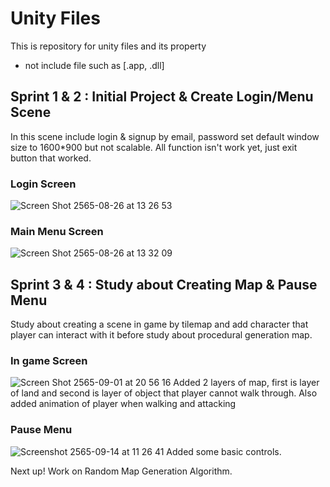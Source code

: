 # Unity Files
This is repository for unity files and its property
* not include file such as [.app, .dll]

## Sprint 1 & 2 : Initial Project & Create Login/Menu Scene
In this scene include login & signup by email, password set default window size to 1600*900 but not scalable. All function isn't work yet, just exit button that worked.
### Login Screen
![Screen Shot 2565-08-26 at 13 26 53](https://user-images.githubusercontent.com/63220854/186838075-08704742-506f-43dd-a2e0-a262dbf7350e.jpg)
### Main Menu Screen
![Screen Shot 2565-08-26 at 13 32 09](https://user-images.githubusercontent.com/63220854/186838429-9ae7c101-8e80-4d2e-94b7-86dcc5e5b510.jpg)

## Sprint 3 & 4 : Study about Creating Map & Pause Menu
Study about creating a scene in game by tilemap and add character that player can interact with it before study about procedural generation map.
### In game Screen
![Screen Shot 2565-09-01 at 20 56 16](https://user-images.githubusercontent.com/63220854/187932702-6cfc4925-a1ae-4c57-8d39-f2e50fa64661.jpg)
Added 2 layers of map, first is layer of land and second is layer of object that player cannot walk through. Also added animation of player when walking and attacking
### Pause Menu
![Screenshot 2565-09-14 at 11 26 41](https://user-images.githubusercontent.com/63220854/190059461-10388c48-e92a-4943-831f-45d9920dafb6.jpg)
Added some basic controls.

Next up! Work on Random Map Generation Algorithm.

